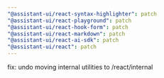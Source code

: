 ```yaml
---
"@assistant-ui/react-syntax-highlighter": patch
"@assistant-ui/react-playground": patch
"@assistant-ui/react-hook-form": patch
"@assistant-ui/react-markdown": patch
"@assistant-ui/react-ai-sdk": patch
"@assistant-ui/react": patch
---
```


fix: undo moving internal utilities to /react/internal
